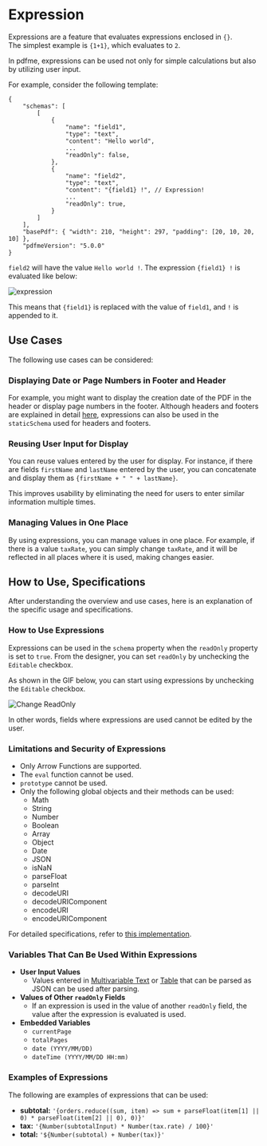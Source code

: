 # Expression

Expressions are a feature that evaluates expressions enclosed in `{}`.   
The simplest example is `{1+1}`, which evaluates to `2`.

In pdfme, expressions can be used not only for simple calculations but also by utilizing user input.

For example, consider the following template:

```
{
    "schemas": [
        [
            {
                "name": "field1",
                "type": "text",
                "content": "Hello world",
                ...
                "readOnly": false,
            },
            {
                "name": "field2",
                "type": "text",
                "content": "{field1} !", // Expression!
                ...
                "readOnly": true,
            }
        ]
    ],
    "basePdf": { "width": 210, "height": 297, "padding": [20, 10, 20, 10] },
    "pdfmeVersion": "5.0.0"
}
```

`field2` will have the value `Hello world !`. The expression `{field1} !` is evaluated like below:

![expression](/img/expression.png)

This means that `{field1}` is replaced with the value of `field1`, and `!` is appended to it.

## Use Cases

The following use cases can be considered:

### Displaying Date or Page Numbers in Footer and Header

For example, you might want to display the creation date of the PDF in the header or display page numbers in the footer. Although headers and footers are explained in detail [here](/docs/headers-and-footers), expressions can also be used in the `staticSchema` used for headers and footers.

### Reusing User Input for Display

You can reuse values entered by the user for display. For instance, if there are fields `firstName` and `lastName` entered by the user, you can concatenate and display them as `{firstName + " " + lastName}`.

This improves usability by eliminating the need for users to enter similar information multiple times.

### Managing Values in One Place

By using expressions, you can manage values in one place. For example, if there is a value `taxRate`, you can simply change `taxRate`, and it will be reflected in all places where it is used, making changes easier.

## How to Use, Specifications

After understanding the overview and use cases, here is an explanation of the specific usage and specifications.

### How to Use Expressions

Expressions can be used in the `schema` property when the `readOnly` property is set to `true`. From the designer, you can set `readOnly` by unchecking the `Editable` checkbox.

As shown in the GIF below, you can start using expressions by unchecking the `Editable` checkbox.

![Change ReadOnly](/img/expression-change-readOnly.gif)

In other words, fields where expressions are used cannot be edited by the user.

### Limitations and Security of Expressions

- Only Arrow Functions are supported.
- The `eval` function cannot be used.
- `prototype` cannot be used.
- Only the following global objects and their methods can be used:
  - Math
  - String
  - Number
  - Boolean
  - Array
  - Object
  - Date
  - JSON
  - isNaN
  - parseFloat
  - parseInt
  - decodeURI
  - decodeURIComponent
  - encodeURI
  - encodeURIComponent

For detailed specifications, refer to [this implementation](https://github.com/pdfme/pdfme/blob/main/packages/common/src/expression.ts).

### Variables That Can Be Used Within Expressions

- **User Input Values**
  - Values entered in [Multivariable Text](/docs/supported-features#multivariable-text) or [Table](/docs/supported-features#table) that can be parsed as JSON can be used after parsing.
- **Values of Other `readOnly` Fields**
  - If an expression is used in the value of another `readOnly` field, the value after the expression is evaluated is used.
- **Embedded Variables**
  - `currentPage`
  - `totalPages`
  - `date (YYYY/MM/DD)`
  - `dateTime (YYYY/MM/DD HH:mm)`

### Examples of Expressions

The following are examples of expressions that can be used:

- **subtotal:** `'{orders.reduce((sum, item) => sum + parseFloat(item[1] || 0) * parseFloat(item[2] || 0), 0)}'`
- **tax:** `'{Number(subtotalInput) * Number(tax.rate) / 100}'`
- **total:** `'${Number(subtotal) + Number(tax)}'`